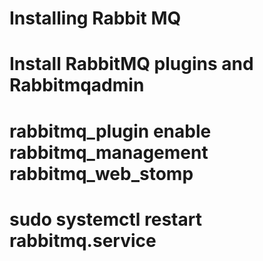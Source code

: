 # Installing Rabbit MQ

# Install RabbitMQ plugins and Rabbitmqadmin
# rabbitmq_plugin enable rabbitmq_management rabbitmq_web_stomp
# sudo systemctl restart rabbitmq.service
